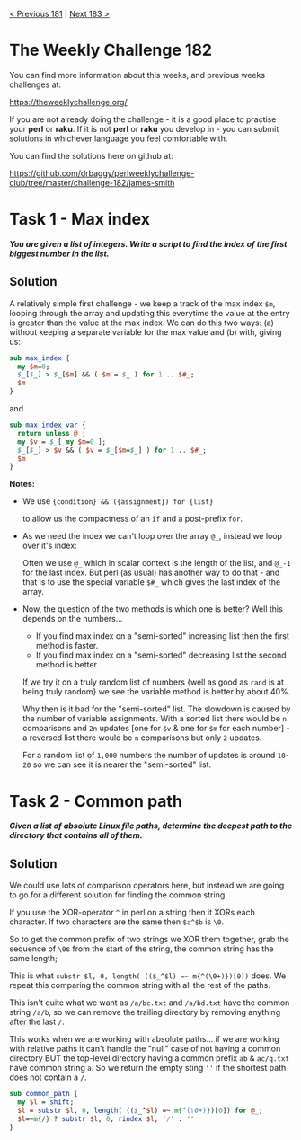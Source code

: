 [< Previous 181](https://github.com/drbaggy/perlweeklychallenge-club/tree/master/challenge-181/james-smith) |
[Next 183 >](https://github.com/drbaggy/perlweeklychallenge-club/tree/master/challenge-183/james-smith)

# The Weekly Challenge 182

You can find more information about this weeks, and previous weeks challenges at:

  https://theweeklychallenge.org/

If you are not already doing the challenge - it is a good place to practise your
**perl** or **raku**. If it is not **perl** or **raku** you develop in - you can
submit solutions in whichever language you feel comfortable with.

You can find the solutions here on github at:

https://github.com/drbaggy/perlweeklychallenge-club/tree/master/challenge-182/james-smith

# Task 1 - Max index

***You are given a list of integers. Write a script to find the index of the first biggest number in the list.***

## Solution

A relatively simple first challenge - we keep a track of the max index `$m`, looping through the array and updating
this everytime the value at the entry is greater than the value at the max index. We can do this two ways: (a) without keeping a separate variable for the max value and (b) with, giving us:

```perl
sub max_index {
  my $m=0;
  $_[$_] > $_[$m] && ( $m = $_ ) for 1 .. $#_;
  $m
}
```
and
```perl
sub max_index_var {
  return unless @_;
  my $v = $_[ my $m=0 ];
  $_[$_] > $v && ( $v = $_[$m=$_] ) for 1 .. $#_;
  $m
}
```
**Notes:**

 * We use `{condition} && ({assignment}) for {list}`

   to allow us the compactness of an `if` and a post-prefix `for`.

 * As we need the index we can't loop over the array `@_`, instead we loop over it's index:

   Often we use `@_` which in scalar context is the length of the list, and `@_-1` for the last
   index. But perl (as usual) has another way to do that - and that is to use the special
   variable `$#_` which gives the last index of the array.

 * Now, the question of the two methods is which one is better? Well this depends on the numbers...

   * If you find max index on a "semi-sorted" increasing list then the first method is faster.
   * If you find max index on a "semi-sorted" decreasing list the second method is better.

   If we try it on a truly random list of numbers {well as good as `rand` is at being truly random} we see the variable method is better by about 40%.

   Why then is it bad for the "semi-sorted" list. The slowdown is caused by the number of variable assignments. With a sorted list there would be `n` comparisons and `2n` updates [one for `$v` & one for `$m` for each number] - a reversed list there would be `n` comparisons but only `2` updates.

   For a random list of `1,000` numbers the number of updates is around `10`-`20` so we can see it is nearer the "semi-sorted" list.

# Task 2 - Common path

***Given a list of absolute Linux file paths, determine the deepest path to the directory that contains all of them.***

## Solution

We could use lots of comparison operators here, but instead we are going to go for a different solution for finding the common string.

If you use the XOR-operator `^` in perl on a string then it XORs each character. If two characters are the same then `$a^$b` is `\0`.

So to get the common prefix of two strings we XOR them together, grab the sequence of `\0`s from the start of the string, the common
string has the same length;

This is what `substr $l, 0, length( (($_^$l) =~ m{^(\0+)})[0])` does. We repeat this comparing the common string with all the rest of
the paths.

This isn't quite what we want as `/a/bc.txt` and `/a/bd.txt` have the common string `/a/b`, so we can remove the trailing directory
by removing anything after the last `/`.

This works when we are working with absolute paths... if we are working with relative paths it can't handle the "null" case of not
having a common directory BUT the top-level directory having a common prefix `ab` & `ac/q.txt` have common string `a`. So we return
the empty sting `''` if the shortest path does not contain a `/`.


```perl
sub common_path {
  my $l = shift;
  $l = substr $l, 0, length( (($_^$l) =~ m{^(\0+)})[0]) for @_;
  $l=~m{/} ? substr $l, 0, rindex $l, '/' : ''
}
```
